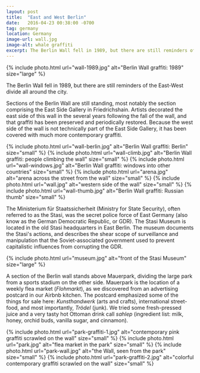 ```yaml
---
layout: post
title:  "East and West Berlin"
date:   2016-04-23 00:38:00 -0700
tag: germany
location: Germany
image-url: wall.jpg
image-alt: whale graffiti
excerpt: The Berlin Wall fell in 1989, but there are still reminders of the East-West divide all around the city.
---
```

<div class='img-gallery'>
{% include photo.html url="wall-1989.jpg" alt="Berlin Wall graffiti: 1989" size="large" %}
</div>

The Berlin Wall fell in 1989, but there are still reminders of the East-West divide all around the city.

Sections of the Berlin Wall are still standing, most notably the section comprising the East Side Gallery in Friedrichshain. Artists decorated the east side of this wall in the several years following the fall of the wall, and that graffiti has been preserved and periodically restored. Because the west side of the wall is not technically part of the East Side Gallery, it has been covered with much more contemporary graffiti.

<div class='img-gallery'>
{% include photo.html url="wall-berlin.jpg" alt="Berlin Wall graffiti: Berlin" size="small" %}
{% include photo.html url="wall-climb.jpg" alt="Berlin Wall graffiti: people climbing the wall" size="small" %}
{% include photo.html url="wall-windows.jpg" alt="Berlin Wall graffiti: windows into other countries" size="small" %}
{% include photo.html url="arena.jpg" alt="arena across the street from the wall" size="small" %}
{% include photo.html url="wall.jpg" alt="western side of the wall" size="small" %}
{% include photo.html url="wall-thumb.jpg" alt="Berlin Wall graffiti: Russian thumb" size="small" %}
</div>

The Ministerium für Staatssicherheit (Ministry for State Security), often referred to as the Stasi, was the secret police force of East Germany (also know as the German Democratic Republic, or GDR). The Stasi Museum is located in the old Stasi headquarters in East Berlin. The museum documents the Stasi's actions, and describes the shear scope of surveillance and manipulation that the Soviet-associated government used to prevent capitalistic influences from corrupting the GDR.

<div class='img-gallery'>
{% include photo.html url="museum.jpg" alt="front of the Stasi Museum" size="large" %}
</div>

A section of the Berlin wall stands above Mauerpark, dividing the large park from a sports stadium on the other side. Mauerpark is the location of a weekly flea market (_Flohmarkt_), as we discovered from an advertising postcard in our Airbnb kitchen. The postcard emphasized some of the things for sale here: _Kunsthandwerk_ (arts and crafts), international street-food, and most importantly, _Trödel_ (junk). We tried some fresh-pressed juice and a very tasty hot Ottoman drink call _sahlep_ (ingredient list: milk, honey, orchid buds, vanilla sugar, and cinnamon).

<div class='img-gallery'>
{% include photo.html url="park-graffiti-1.jpg" alt="contemporary pink graffiti scrawled on the wall" size="small" %}
{% include photo.html url="park.jpg" alt="flea market in the park" size="small" %}
{% include photo.html url="park-wall.jpg" alt="the Wall, seen from the park" size="small" %}
{% include photo.html url="park-graffiti-2.jpg" alt="colorful contemporary graffiti scrawled on the wall" size="small" %}
</div>
